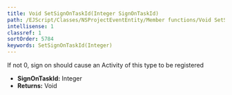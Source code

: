 ```yaml
---
title: Void SetSignOnTaskId(Integer SignOnTaskId)
path: /EJScript/Classes/NSProjectEventEntity/Member functions/Void SetSignOnTaskId(Integer p_0)
intellisense: 1
classref: 1
sortOrder: 5784
keywords: SetSignOnTaskId(Integer)
---
```



If not 0, sign on should cause an Activity of this type to be registered



* **SignOnTaskId:** Integer
* **Returns:** Void


